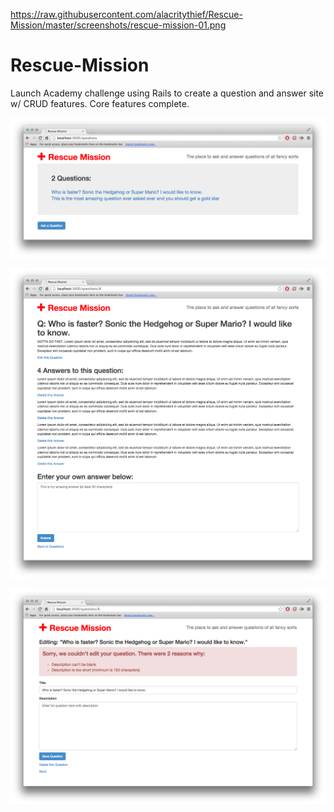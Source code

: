 

https://raw.githubusercontent.com/alacritythief/Rescue-Mission/master/screenshots/rescue-mission-01.png

Rescue-Mission
=============

Launch Academy challenge using Rails to create a question and answer site w/ CRUD features. Core features complete.

![Screenshot 1](https://raw.githubusercontent.com/alacritythief/Rescue-Mission/master/screenshots/rescue-mission-01.png)

![Screenshot 2](https://raw.githubusercontent.com/alacritythief/Rescue-Mission/master/screenshots/rescue-mission-02.png)

![Screenshot 3](https://raw.githubusercontent.com/alacritythief/Rescue-Mission/master/screenshots/rescue-mission-03.png)
